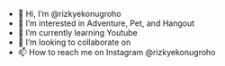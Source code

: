 - 👋 Hi, I’m @rizkyekonugroho
- 👀 I’m interested in Adventure, Pet, and Hangout
- 🌱 I’m currently learning Youtube
- 💞️ I’m looking to collaborate on 
- 📫 How to reach me on Instagram @rizkyekonugroho

<!---
rizkyekonugroho/rizkyekonugroho is a ✨ special ✨ repository because its `README.md` (this file) appears on your GitHub profile.
You can click the Preview link to take a look at your changes.
--->
